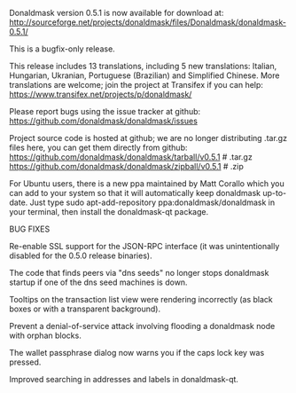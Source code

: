 Donaldmask version 0.5.1 is now available for download at:
http://sourceforge.net/projects/donaldmask/files/Donaldmask/donaldmask-0.5.1/

This is a bugfix-only release.

This release includes 13 translations, including 5 new translations:
Italian, Hungarian, Ukranian, Portuguese (Brazilian) and Simplified Chinese.
More translations are welcome; join the project at Transifex if you can help:
https://www.transifex.net/projects/p/donaldmask/

Please report bugs using the issue tracker at github:
https://github.com/donaldmask/donaldmask/issues

Project source code is hosted at github; we are no longer
distributing .tar.gz files here, you can get them
directly from github:
https://github.com/donaldmask/donaldmask/tarball/v0.5.1  # .tar.gz
https://github.com/donaldmask/donaldmask/zipball/v0.5.1  # .zip

For Ubuntu users, there is a new ppa maintained by Matt Corallo which
you can add to your system so that it will automatically keep
donaldmask up-to-date.  Just type
sudo apt-add-repository ppa:donaldmask/donaldmask
in your terminal, then install the donaldmask-qt package.


BUG FIXES

Re-enable SSL support for the JSON-RPC interface (it was unintentionally
disabled for the 0.5.0 release binaries).

The code that finds peers via "dns seeds" no longer stops donaldmask startup
if one of the dns seed machines is down.

Tooltips on the transaction list view were rendering incorrectly (as black boxes
or with a transparent background).

Prevent a denial-of-service attack involving flooding a donaldmask node with
orphan blocks.

The wallet passphrase dialog now warns you if the caps lock key was pressed.

Improved searching in addresses and labels in donaldmask-qt.

